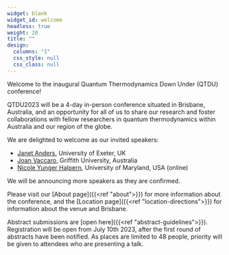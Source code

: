 ```yaml
---
widget: blank
widget_id: welcome
headless: true
weight: 20
title: ""
design:
  columns: "1"
  css_style: null
  css_class: null
---
```

Welcome to the inaugural Quantum Thermodynamics Down Under (QTDU) conference!

QTDU2023 will be a 4-day in-person conference situated in Brisbane, Australia, and an opportunity for all of us to share our research and foster collaborations with fellow researchers in quantum thermodynamics within Australia and our region of the globe.

We are delighted to welcome as our invited speakers:
<ul>
  <li><a href="https://www.quantum-exeter.co.uk/janet-anders/">Janet Anders</a>, University of Exeter, UK</li>
    <li><a href="https://www.griffith.edu.au/centre-quantum-dynamics/our-researchers/joan-vaccaro">Joan Vaccaro</a>, Griffith University, Australia</li>
    <li><a href="https://quantumsteampunk.umiacs.io/people/nicole-yunger-halpern/">Nicole Yunger Halpern</a>, University of Maryland, USA (online)</li>
</ul>

We will be announcing more speakers as they are confirmed.

Please visit our [About page]({{<ref "about">}}) for more information about the conference, and the [Location page]({{<ref "location-directions">}}) for information about the venue and Brisbane.

Abstract submissions are [open here]({{<ref "abstract-guidelines">}}).
<br> Registration will be open from July 10th 2023, after the first round of abstracts have been notified. As places are limited to 48 people, priority will be given to attendees who are presenting a talk.
